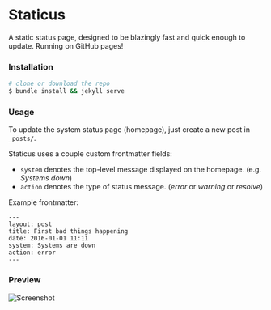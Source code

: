 # Staticus
A static status page, designed to be blazingly fast and quick enough to update. Running on GitHub pages!

### Installation

```bash
# clone or download the repo
$ bundle install && jekyll serve
```

### Usage

To update the system status page (homepage), just create a new post in `_posts/`.

Staticus uses a couple custom frontmatter fields:
- `system` denotes the top-level message displayed on the homepage. (e.g. _Systems down_)
- `action` denotes the type of status message. (_error_ or _warning_ or _resolve_)

Example frontmatter:

```
---
layout: post
title: First bad things happening
date: 2016-01-01 11:11
system: Systems are down
action: error
---
```

### Preview

![Screenshot](https://github.com/NarroApp/staticus/blob/master/img/screenshot.png)
